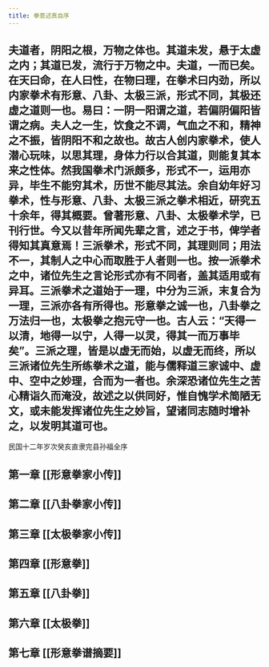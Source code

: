 ```yaml
---
title: 拳意述真自序
---
```


## 夫道者，阴阳之根，万物之体也。其道未发，悬于太虚之内；其道已发，流行于万物之中。夫道，一而已矣。在天曰命，在人曰性，在物曰理，在拳术曰内劲，所以内家拳术有形意、八卦、太极三派，形式不同，其极还虚之道则一也。易曰：一阴一阳谓之道，若偏阴偏阳皆谓之病。夫人之一生，饮食之不调，气血之不和，精神之不振，皆阴阳不和之故也。故古人创内家拳术，使人潜心玩味，以思其理，身体力行以合其道，则能复其本来之性体。然我国拳术门派颇多，形式不一，运用亦异，毕生不能穷其术，历世不能尽其法。余自幼年好习拳术，性与形意、八卦、太极三派之拳术相近，研究五十余年，得其概要。曾著形意、八卦、太极拳术学，已刊行世。今又以昔年所闻先辈之言，述之于书，俾学者得知其真意焉！三派拳术，形式不同，其理则同；用法不一，其制人之中心而取胜于人者则一也。按一派拳术之中，诸位先生之言论形式亦有不同者，盖其适用或有异耳。三派拳术之道始于一理，中分为三派，末复合为一理，三派亦各有所得也。形意拳之诚一也，八卦拳之万法归一也，太极拳之抱元守一也。古人云：“天得一以清，地得一以宁，人得一以灵，得其一而万事毕矣”。三派之理，皆是以虚无而始，以虚无而终，所以三派诸位先生所练拳术之道，能与儒释道三家诚中、虚中、空中之妙理，合而为一者也。余深恐诸位先生之苦心精诣久而淹没，故述之以供同好，惟自愧学术简陋无文，或未能发挥诸位先生之妙旨，望诸同志随时增补之，以发明其道可也。

民国十二年岁次癸亥直隶完县孙福全序
## 第一章 [[形意拳家小传]]
## 第二章 [[八卦拳家小传]]
## 第三章 [[太极拳家小传]]
## 第四章 [[形意拳]]
## 第五章 [[八卦拳]]
## 第六章 [[太极拳]]
## 第七章 [[形意拳谱摘要]]
##

